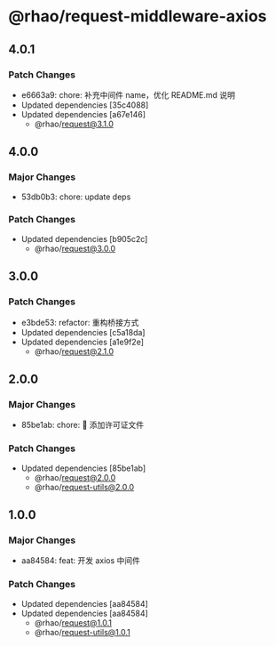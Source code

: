 # @rhao/request-middleware-axios

## 4.0.1

### Patch Changes

- e6663a9: chore: 补充中间件 name，优化 README.md 说明
- Updated dependencies [35c4088]
- Updated dependencies [a67e146]
  - @rhao/request@3.1.0

## 4.0.0

### Major Changes

- 53db0b3: chore: update deps

### Patch Changes

- Updated dependencies [b905c2c]
  - @rhao/request@3.0.0

## 3.0.0

### Patch Changes

- e3bde53: refactor: 重构桥接方式
- Updated dependencies [c5a18da]
- Updated dependencies [a1e9f2e]
  - @rhao/request@2.1.0

## 2.0.0

### Major Changes

- 85be1ab: chore: 🤖 添加许可证文件

### Patch Changes

- Updated dependencies [85be1ab]
  - @rhao/request@2.0.0
  - @rhao/request-utils@2.0.0

## 1.0.0

### Major Changes

- aa84584: feat: 开发 axios 中间件

### Patch Changes

- Updated dependencies [aa84584]
- Updated dependencies [aa84584]
  - @rhao/request@1.0.1
  - @rhao/request-utils@1.0.1
